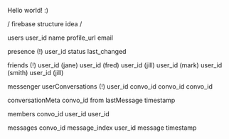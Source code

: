 Hello world! :)



/ firebase structure idea /

users
  user_id
    name
    profile_url
    email

presence (!)
  user_id
    status
    last_changed

friends (!)
  user_id (jane)
    user_id (fred)
    user_id (jill)
  user_id (mark)
    user_id (smith)
    user_id (jill)

messenger
  userConversations (!)
    user_id
      convo_id
      convo_id
      convo_id

  conversationMeta
    convo_id
      from
      lastMessage
      timestamp

  members
    convo_id
      user_id
      user_id

  messages
    convo_id
      message_index
        user_id
        message
        timestamp
